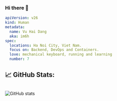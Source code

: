 ### Hi there 👋

```yaml
apiVersion: v26
kind: Human 
metadata:
  name: Vu Hai Dang
  aka: im6h
spec:
  locations: Ha Noi City, Viet Nam.
  focus on: Backend, DevOps and Containers.
  love: mechanical keyboard, running and learning
  number: 7
```

## &#x1f4c8; GitHub Stats:

<div style="display:flex">

<!-- ![GitHub metrics](https://metrics.lecoq.io/im6h) -->

![GitHub stats](https://github-readme-stats.vercel.app/api?username=im6h&show_icons=true&theme=github_dark)

<!-- ![Vu's github stats](https://github-readme-stats.vercel.app/api/top-langs?username=im6h&count_private=false&show_icons=true&theme=onedark) -->

</div>
